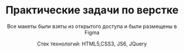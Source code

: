 <h1 align="center">Практические задачи по верстке</h1>
<p align="center">Все макеты были взяты из открытого доступа и были размещены в Figma</p>
<p align="center">Стек технологий: HTML5,CSS3, JS6, JQuery</p>
